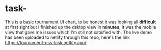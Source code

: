 # task-
This is a basic tournament UI chart, to be honest it was looking all **difficult** at first sight but I finished up the dsktop view in **minutes**, it was the mobile view
that gave me issues which I'm still not satisfied with.
The live demo has been uploaded to netlify through this repo, here's the link https://tournament-css-task.netlify.app/
